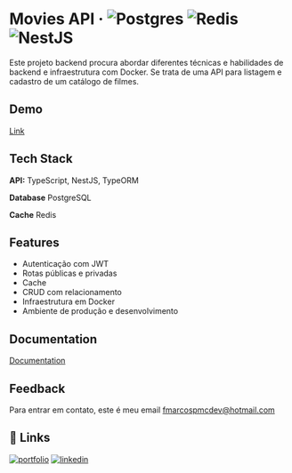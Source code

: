 
# Movies API &middot; ![Postgres](https://img.shields.io/badge/postgres-%23316192.svg?logo=postgresql&logoColor=white) ![Redis](https://img.shields.io/badge/redis-%23DD0031.svg?logo=redis&logoColor=white) ![NestJS](https://img.shields.io/badge/nestjs-%23E0234E.svg?logo=nestjs&logoColor=white)



Este projeto backend procura abordar diferentes técnicas e habilidades de backend e infraestrutura com Docker. Se trata de uma API para listagem e cadastro de um catálogo de filmes.



## Demo

[Link](https://github.com/MarcosPMC1/movies-api)

## Tech Stack

**API:** TypeScript, NestJS, TypeORM

**Database** PostgreSQL

**Cache** Redis


## Features

- Autenticação com JWT
- Rotas públicas e privadas
- Cache
- CRUD com relacionamento
- Infraestrutura em Docker
- Ambiente de produção e desenvolvimento


## Documentation

[Documentation](https://linktodocumentation)


## Feedback

Para entrar em contato, este é meu email fmarcospmcdev@hotmail.com


## 🔗 Links
[![portfolio](https://img.shields.io/badge/my_portfolio-000?style=for-the-badge&logo=ko-fi&logoColor=white)](https://marcoscardoso-dev.netlify.app/)
[![linkedin](https://img.shields.io/badge/linkedin-0A66C2?style=for-the-badge&logo=linkedin&logoColor=white)](https://www.linkedin.com/in/marcoscardosodeveloper)

